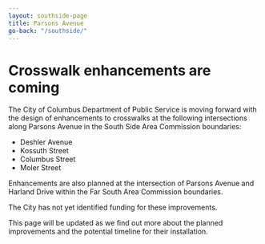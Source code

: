 ```yaml
---
layout: southside-page
title: Parsons Avenue
go-back: "/southside/"
---
```


# Crosswalk enhancements are coming
The City of Columbus Department of Public Service is moving forward with the design of enhancements to crosswalks at the following intersections along Parsons Avenue in the South Side Area Commission boundaries:

- Deshler Avenue
- Kossuth Street
- Columbus Street
- Moler Street

Enhancements are also planned at the intersection of Parsons Avenue and Harland Drive within the Far South Area Commission boundaries.

The City has not yet identified funding for these improvements. 

This page will be updated as we find out more about the planned improvements and the potential timeline for their installation.